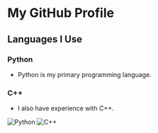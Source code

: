 # My GitHub Profile

## Languages I Use
### Python
- Python is my primary programming language.

### C++
- I also have experience with C++.

![Python](https://img.shields.io/badge/Python-3.11-blue?logo=python)
![C++](https://img.shields.io/badge/C%2B%2B-11-00599C?logo=c%2B%2B)
